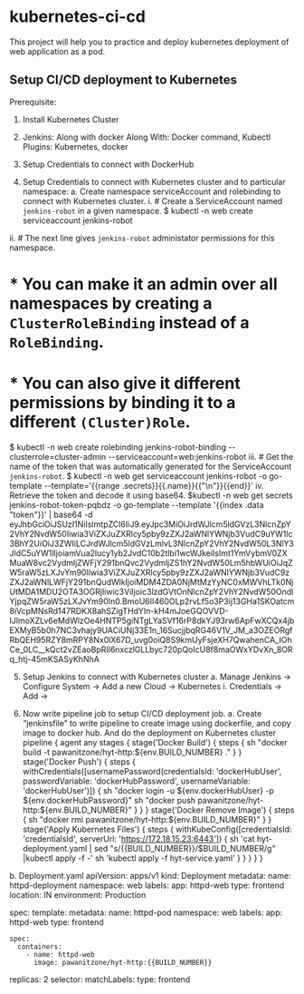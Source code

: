 # kubernetes-ci-cd
This project will help you to practice and deploy kubernetes deployment of web application as a pod.
## Setup CI/CD deployment to Kubernetes 
Prerequisite:
1.	Install Kubernetes Cluster
2.	Jenkins: Along with docker 
Along With: Docker command, Kubectl
Plugins: Kubernetes, docker
 

 

3.	Setup Credentials to connect with DockerHub
 

4.	Setup Credentials to connect with Kubernetes cluster and to particular namespace:
a.	Create namespace serviceAccount and rolebinding to connect with Kubernetes cluster.
i.	# Create a ServiceAccount named `jenkins-robot` in a given namespace.
$ kubectl -n web create serviceaccount jenkins-robot


ii.	# The next line gives `jenkins-robot` administator permissions for this namespace.
# * You can make it an admin over all namespaces by creating a `ClusterRoleBinding` instead of a `RoleBinding`.
# * You can also give it different permissions by binding it to a different `(Cluster)Role`.
$ kubectl -n web create rolebinding jenkins-robot-binding --clusterrole=cluster-admin --serviceaccount=web:jenkins-robot
iii.	# Get the name of the token that was automatically generated for the ServiceAccount `jenkins-robot`.
$ kubectl -n web get serviceaccount jenkins-robot -o go-template --template='{{range .secrets}}{{.name}}{{"\n"}}{{end}}'
iv.	Retrieve the token and decode it using base64.
$kubectl -n web get secrets jenkins-robot-token-pqbdz -o go-template --template '{{index .data "token"}}' | base64 -d
eyJhbGciOiJSUzI1NiIsImtpZCI6IiJ9.eyJpc3MiOiJrdWJlcm5ldGVzL3NlcnZpY2VhY2NvdW50Iiwia3ViZXJuZXRlcy5pby9zZXJ2aWNlYWNjb3VudC9uYW1lc3BhY2UiOiJ3ZWIiLCJrdWJlcm5ldGVzLmlvL3NlcnZpY2VhY2NvdW50L3NlY3JldC5uYW1lIjoiamVua2lucy1yb2JvdC10b2tlbi1wcWJkeiIsImt1YmVybmV0ZXMuaW8vc2VydmljZWFjY291bnQvc2VydmljZS1hY2NvdW50Lm5hbWUiOiJqZW5raW5zLXJvYm90Iiwia3ViZXJuZXRlcy5pby9zZXJ2aWNlYWNjb3VudC9zZXJ2aWNlLWFjY291bnQudWlkIjoiMDM4ZDA0NjMtMzYyNC0xMWVhLTk0NjUtMDA1MDU2OTA3OGRjIiwic3ViIjoic3lzdGVtOnNlcnZpY2VhY2NvdW50OndlYjpqZW5raW5zLXJvYm90In0.BmoU6II460OLp2rvLf5o3P3ij13GHa1SKOatcm8iVcpMNsRd147RDKX8ahSZigTHdYIn-kH4mJoeGQOVVD-IJlmoXZLv6eMdWlzOe4HNTP5giNTgLYaSVf16rP8dkYJ93rw6ApFwXCQx4jbEXMyB5b0h7NC3vhajy9UACiUNj33E1n_16SucjjbqRG46V1V_JM_a3OZEORgfRbQEH95RZY8mRPY8Nx0lX67D_uvg0oiQ8S9kmUyFsjeXH7QwahenCA_IOhCe_0LC__kQct2vZEaoBpRIl6nxczlGLLbyc720pQoIcU8f8maOWxYDvXn_8ORq_htj-45mKSASyKhNhA


5.	Setup Jenkins to connect with Kubernetes cluster
a.	Manage Jenkins -> Configure System -> Add a new Cloud -> Kubernetes
i.	Credentials -> Add -> 
 

  
6.	Now write pipeline job to setup CI/CD deployment job.
a.	Create “jenkinsfile” to write pipeline to create image using dockerfile, and copy image to docker hub. And do the deployment on Kubernetes cluster 
 pipeline {
  agent any
  stages {
    stage('Docker Build') {
      steps {
        sh "docker build -t pawanitzone/hyt-http:${env.BUILD_NUMBER} ."
      }
    }
    stage('Docker Push') {
      steps {
        withCredentials([usernamePassword(credentialsId: 'dockerHubUser', passwordVariable: 'dockerHubPassword', usernameVariable: 'dockerHubUser')]) {
          sh "docker login -u ${env.dockerHubUser} -p ${env.dockerHubPassword}"
          sh "docker push pawanitzone/hyt-http:${env.BUILD_NUMBER}"
        }
      }
    }
    stage('Docker Remove Image') {
      steps {
        sh "docker rmi pawanitzone/hyt-http:${env.BUILD_NUMBER}"
      }
    }
    stage('Apply Kubernetes Files') {
      steps {
          withKubeConfig([credentialsId: 'credentialsId', 
	  serverUrl: 'https://172.18.15.23:6443']) {
          sh 'cat hyt-deployment.yaml | sed "s/{{BUILD_NUMBER}}/$BUILD_NUMBER/g" |kubectl apply -f -'
          sh 'kubectl apply -f hyt-service.yaml'
        }
      }
  }
}
}


b.	Deployment.yaml
 apiVersion: apps/v1
kind: Deployment
metadata:
  name: httpd-deployment
  namespace: web
  labels:
    app: httpd-web
    type: frontend
    location: IN
    environment: Production

spec:
  template:
    metadata:
      name: httpd-pod
      namespace: web
      labels:
        app: httpd-web
        type: frontend

    spec:
      containers:
        - name: httpd-web
          image: pawanitzone/hyt-http:{{BUILD_NUMBER}}

  replicas: 2
  selector:
    matchLabels:
      type: frontend



